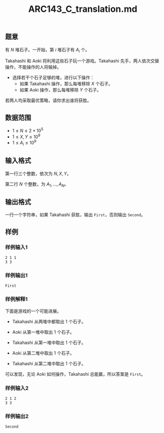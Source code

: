 ﻿---
title: "ARC143_C_translation.md"
tags: []
author: ""
created: ""
---

## 题意 

有 $N$ 堆石子。一开始，第 $i$ 堆石子有 $A_i$ 个。

Takahashi 和 Aoki 将利用这些石子玩一个游戏。Takahashi 先手，两人依次交替操作，不能操作的人将输掉。

- 选择若干个石子足够的堆，进行以下操作：
    - 如果 Takahashi 操作，那么每堆移除 $X$ 个石子。
    - 如果 Aoki 操作，那么每堆移除 $Y$ 个石子。

若两人均采取最优策略，请你求出谁将获胜。

## 数据范围

- $1\le N\le 2\times 10^5$
- $1\le X,Y\le 10^9$
- $1\le A_i\le 10^9$

## 输入格式

第一行三个整数，依次为 $N,X,Y$。

第二行 $N$ 个整数，为 $A_1,\dots,A_N$。

## 输出格式

一行一个字符串，如果 Takahashi 获胜，输出 `First`，否则输出 `Second`。

## 样例

### 样例输入1

```
2 1 1
3 3
```

### 样例输出1

```
First
```

### 样例解释1
下面是游戏的一个可能进展。

- Takahashi 从两堆中都取出 $1$ 个石子。

- Aoki 从第一堆中取出 $1$ 个石子。

- Takahashi 从第一堆中取出 $1$ 个石子。

- Aoki 从第二堆中取出 $1$ 个石子。

- Takahashi 从第二堆中取出 $1$ 个石子。

可以发现，无论 Aoki 如何操作，Takahashi 总能赢，所以答案是 `First`。

### 样例输入2
```
2 1 2
3 3
```

### 样例输出2
```
Second
```

